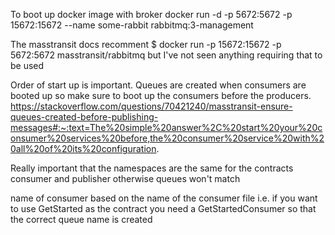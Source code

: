 To boot up docker image with broker
docker run -d -p 5672:5672 -p 15672:15672 --name some-rabbit rabbitmq:3-management

The masstransit docs recomment $ docker run -p 15672:15672 -p 5672:5672 masstransit/rabbitmq
but I've not seen anything requiring that to be used 

Order of start up is important. Queues are created when consumers are booted up so make sure to boot up the consumers before the producers.
https://stackoverflow.com/questions/70421240/masstransit-ensure-queues-created-before-publishing-messages#:~:text=The%20simple%20answer%2C%20start%20your%20consumer%20services%20before,the%20consumer%20service%20with%20all%20of%20its%20configuration.

Really important that the namespaces are the same for the contracts consumer and publisher otherwise queues won't match

name of consumer based on the name of the consumer file i.e. if you want to use GetStarted as the contract you need a GetStartedConsumer so that the correct queue name is created